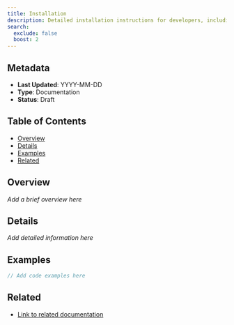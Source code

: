 ```yaml
---
title: Installation
description: Detailed installation instructions for developers, including environment setup and dependencies
search:
  exclude: false
  boost: 2
---
```


## Metadata

- **Last Updated**: YYYY-MM-DD
- **Type**: Documentation
- **Status**: Draft

## Table of Contents

- [Overview](#overview)
- [Details](#details)
- [Examples](#examples)
- [Related](#related)

## Overview

_Add a brief overview here_

## Details

_Add detailed information here_

## Examples

```typescript
// Add code examples here
```

## Related

- [Link to related documentation]()

<!--
### Suggested AI Prompt:
Detailed installation instructions for developers, including environment setup and dependencies.
-->
